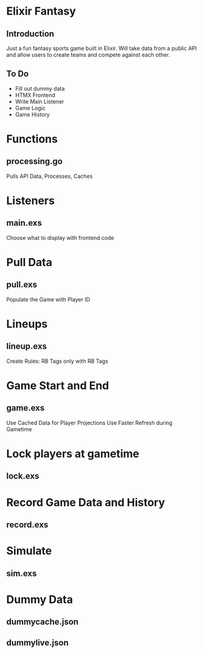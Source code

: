 # Elixir Fantasy

## Introduction

Just a fun fantasy sports game built in Elixir. Will take data from a public API and allow users to create teams and compete against each other.

## To Do

- Fill out dummy data
- HTMX Frontend
- Write Main Listener
- Game Logic
- Game History

# Functions

## processing.go

Pulls API Data, Processes, Caches

# Listeners

## main.exs

Choose what to display with frontend code

# Pull Data

## pull.exs

Populate the Game with Player ID

# Lineups

## lineup.exs

Create Rules: RB Tags only with RB Tags

# Game Start and End

## game.exs

Use Cached Data for Player Projections
Use Faster Refresh during Gametime

# Lock players at gametime

## lock.exs

# Record Game Data and History

## record.exs

# Simulate

## sim.exs

# Dummy Data

## dummycache.json

## dummylive.json
